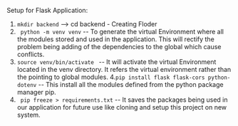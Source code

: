 Setup for Flask Application:

1.  `mkdir backend` --> cd backend - Creating Floder
2.  ` python -m venv venv` -- To generate the virtual Environment where all the modules stored and used in the application. This will rectify the problem being adding of the dependencies to the global which cause conflicts.
3.  `source venv/bin/activate ` -- It will activate the virtual Environment located in the venv directory. It refers the virtual environment rather than the pointing to global modules. 4.`pip install flask flask-cors python-dotenv` -- This install all the modules defined from the python package manager pip.
4.  ` pip freeze > requirements.txt` -- It saves the packages being used in our application for future use like cloning and setup this project on new system.
